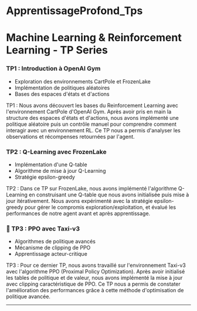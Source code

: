 # ApprentissageProfond_Tps
# Machine Learning & Reinforcement Learning - TP Series



###  TP1 : Introduction à OpenAI Gym
- Exploration des environnements CartPole et FrozenLake
- Implémentation de politiques aléatoires
- Bases des espaces d'états et d'actions

TP1 : Nous avons découvert les bases du Reinforcement Learning avec l'environnement CartPole d'OpenAI Gym. Après avoir pris en main la structure des espaces d'états et d'actions, nous avons implémenté une politique aléatoire puis un contrôle manuel pour comprendre comment interagir avec un environnement RL. Ce TP nous a permis d'analyser les observations et récompenses retournées par l'agent.


###  TP2 : Q-Learning avec FrozenLake
- Implémentation d'une Q-table
- Algorithme de mise à jour Q-Learning
- Stratégie epsilon-greedy


TP2 : Dans ce TP sur FrozenLake, nous avons implémenté l'algorithme Q-Learning en construisant une Q-table que nous avons initialisée puis mise à jour itérativement. Nous avons expérimenté avec la stratégie epsilon-greedy pour gérer le compromis exploration/exploitation, et évalué les performances de notre agent avant et après apprentissage.


### 🔹 TP3 : PPO avec Taxi-v3
- Algorithmes de politique avancés
- Mécanisme de clipping de PPO
- Apprentissage acteur-critique


TP3 : Pour ce dernier TP, nous avons travaillé sur l'environnement Taxi-v3 avec l'algorithme PPO (Proximal Policy Optimization). Après avoir initialisé les tables de politique et de valeur, nous avons implémenté la mise à jour avec clipping caractéristique de PPO. Ce TP nous a permis de constater l'amélioration des performances grâce à cette méthode d'optimisation de politique avancée.
  

---

